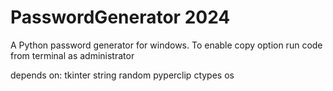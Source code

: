 # PasswordGenerator 2024
A Python password generator for windows. 
To enable copy option run code from terminal as administrator

depends on:
tkinter
string
random
pyperclip
ctypes
os
